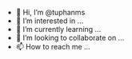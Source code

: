 - 👋 Hi, I’m @tuphanms
- 👀 I’m interested in ...
- 🌱 I’m currently learning ...
- 💞️ I’m looking to collaborate on ...
- 📫 How to reach me ...

<!---
tuphanms/tuphanms is a ✨ special ✨ repository because its `README.md` (this file) appears on your GitHub profile.
You can click the Preview link to take a look at your changes.
--->
